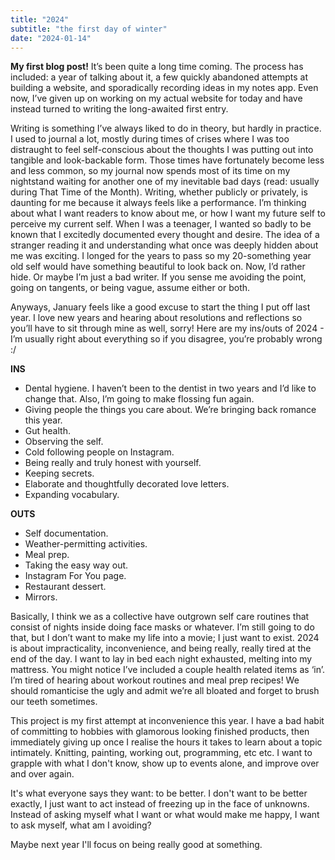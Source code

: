 ```yaml
---
title: "2024"
subtitle: "the first day of winter"
date: "2024-01-14"
---
```


**My first blog post!** It’s been quite a long time coming. The process has included: a year of talking about it, a few quickly abandoned attempts at building a website, and sporadically recording ideas in my notes app. Even now, I’ve given up on working on my actual website for today and have instead turned to writing the long-awaited first entry.

Writing is something I’ve always liked to do in theory, but hardly in practice. I used to journal a lot, mostly during times of crises where I was too distraught to feel self-conscious about the thoughts I was putting out into tangible and look-backable form. Those times have fortunately become less and less common, so my journal now spends most of its time on my nightstand waiting for another one of my inevitable bad days (read: usually during That Time of the Month). Writing, whether publicly or privately, is daunting for me because it always feels like a performance. I’m thinking about what I want readers to know about me, or how I want my future self to perceive my current self. When I was a teenager, I wanted so badly to be known that I excitedly documented every thought and desire. The idea of a stranger reading it and understanding what once was deeply hidden about me was exciting. I longed for the years to pass so my 20-something year old self would have something beautiful to look back on. Now, I’d rather hide. Or maybe I’m just a bad writer. If you sense me avoiding the point, going on tangents, or being vague, assume either or both.

Anyways, January feels like a good excuse to start the thing I put off last year. I love new years and hearing about resolutions and reflections so you’ll have to sit through mine as well, sorry! Here are my ins/outs of 2024 - I’m usually right about everything so if you disagree, you’re probably wrong :/

**INS**

* Dental hygiene. I haven’t been to the dentist in two years and I’d like to change that. Also, I’m going to make flossing fun again.
* Giving people the things you care about. We’re bringing back romance this year.
* Gut health.
* Observing the self.
* Cold following people on Instagram.
* Being really and truly honest with yourself.
* Keeping secrets.
* Elaborate and thoughtfully decorated love letters.
* Expanding vocabulary.

**OUTS**

- Self documentation.
- Weather-permitting activities.
- Meal prep.
- Taking the easy way out.
- Instagram For You page.
- Restaurant dessert.
- Mirrors.

Basically, I think we as a collective have outgrown self care routines that consist of nights inside doing face masks or whatever. I’m still going to do that, but I don’t want to make my life into a movie; I just want to exist. 2024 is about impracticality, inconvenience, and being really, really tired at the end of the day. I want to lay in bed each night exhausted, melting into my mattress. You might notice I’ve included a couple health related items as ‘in’. I’m tired of hearing about workout routines and meal prep recipes! We should romanticise the ugly and admit we’re all bloated and forget to brush our teeth sometimes.

This project is my first attempt at inconvenience this year. I have a bad habit of committing to hobbies with glamorous looking finished products, then immediately giving up once I realise the hours it takes to learn about a topic intimately. Knitting, painting, working out, programming, etc etc. I want to grapple with what I don't know, show up to events alone, and improve over and over again.

It's what everyone says they want: to be better. I don't want to be better exactly, I just want to act instead of freezing up in the face of unknowns. Instead of asking myself what I want or what would make me happy, I want to ask myself, what am I avoiding?

Maybe next year I'll focus on being really good at something.
